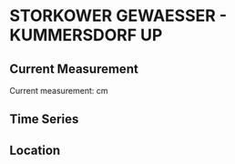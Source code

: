 # STORKOWER GEWAESSER - KUMMERSDORF UP

## Current Measurement

Current measurement: <Value topic="rivers/pegel-online/SKG/KUMMERSDORF_UP/measurementValue"/> cm

## Time Series

<TimeSeries topic="rivers/pegel-online/SKG/KUMMERSDORF_UP/measurementValue" period="week" />

## Location

<WorldMap>
  <Marker lat="52.26877554711356" lon="13.864599735155112" labelTopic="rivers/pegel-online/SKG/KUMMERSDORF_UP" />
</WorldMap>
